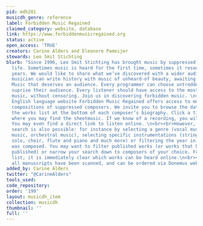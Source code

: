 ```yaml
---
pid: mdh201
musicdh_genre: reference
label: Forbidden Music Regained
claimed_category: website, database
link: https://www.forbiddenmusicregained.org
status: active
open_access: 'TRUE'
creators: Carine Alders and Eleonore Pameijer
stewards: Leo Smit Stichting
blurb: "Since 1996, Leo Smit Stichting has brought music by suppressed composers to
  life. Sometimes music is heard for the first time, sometimes it resounds after 75
  years. We would like to share what we’ve discovered with a wider audience. Every
  musician can write history with music of unheard-of beauty, awaiting performance.
  Music that deserves an audience. Every programmer can choose untrodden paths and
  suprise their audience. Every listener should have access to the most beautiful
  music, without censoring. Join us in discovering forbidden music. \n<br><br>\nOur
  English language website Forbidden Music Regained offers access to more than 2,000
  compositions of suppressed composers. We invite you to browse the database by visiting
  the works list at the bottom of each composer’s biography. Click a title and discover
  where you may find the sheetmusic. If we know of a recording, you will find it here.
  You may even find a direct link to listen online. \n<br><br>However, a more specific
  search is also possible: for instance by selecting a genre (vocal music, chamber
  music, orchestral music), selecting specific instrumentations (string quartet, piano
  solo, choir, flute and piano and much more) or filtering the year in which a work
  was composed. You may want to filter published works (or works that have never been
  published) or narrow your search down to composers of your choice. From the results
  list, it is immediately clear which works can be heard online.\n<br><br>\nAlmost
  all manuscripts have been scanned, and can be ordered via Donemus webshop."
added_by: Carine Alders
twitter: "@CarineAlders"
tools_used: 
code_repository: 
order: '199'
layout: musicdh_item
collection: musicdh
thumbnail: ''
full: ''
---
```

